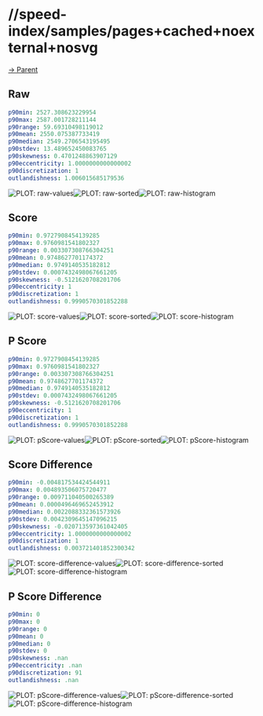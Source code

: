 
# //speed-index/samples/pages+cached+noexternal+nosvg

[→ Parent](../..)


## Raw


```yaml
p90min: 2527.308623229954
p90max: 2587.001728211144
p90range: 59.69310498119012
p90mean: 2550.075387733419
p90median: 2549.2706543195495
p90stdev: 13.489652450083765
p90skewness: 0.4701248863907129
p90eccentricity: 1.0000000000000002
p90discretization: 1
outlandishness: 1.006015685179536

```

![PLOT: raw-values](./raw/values.svg)![PLOT: raw-sorted](./raw/sorted.svg)![PLOT: raw-histogram](./raw/histogram.svg)
## Score


```yaml
p90min: 0.9727908454139285
p90max: 0.9760981541802327
p90range: 0.003307308766304251
p90mean: 0.9748627701174372
p90median: 0.9749140535182812
p90stdev: 0.0007432498067661205
p90skewness: -0.5121620708201706
p90eccentricity: 1
p90discretization: 1
outlandishness: 0.9990570301852288

```

![PLOT: score-values](./score/values.svg)![PLOT: score-sorted](./score/sorted.svg)![PLOT: score-histogram](./score/histogram.svg)
## P Score


```yaml
p90min: 0.9727908454139285
p90max: 0.9760981541802327
p90range: 0.003307308766304251
p90mean: 0.9748627701174372
p90median: 0.9749140535182812
p90stdev: 0.0007432498067661205
p90skewness: -0.5121620708201706
p90eccentricity: 1
p90discretization: 1
outlandishness: 0.9990570301852288

```

![PLOT: pScore-values](./pScore/values.svg)![PLOT: pScore-sorted](./pScore/sorted.svg)![PLOT: pScore-histogram](./pScore/histogram.svg)
## Score Difference


```yaml
p90min: -0.004817534424544911
p90max: 0.004893506075720477
p90range: 0.009711040500265389
p90mean: 0.0000496469652453912
p90median: 0.0022088332361573926
p90stdev: 0.0042309645147096215
p90skewness: -0.020713597361042405
p90eccentricity: 1.0000000000000002
p90discretization: 1
outlandishness: 0.003721401852300342

```

![PLOT: score-difference-values](./score-difference/values.svg)![PLOT: score-difference-sorted](./score-difference/sorted.svg)![PLOT: score-difference-histogram](./score-difference/histogram.svg)
## P Score Difference


```yaml
p90min: 0
p90max: 0
p90range: 0
p90mean: 0
p90median: 0
p90stdev: 0
p90skewness: .nan
p90eccentricity: .nan
p90discretization: 91
outlandishness: .nan

```

![PLOT: pScore-difference-values](./pScore-difference/values.svg)![PLOT: pScore-difference-sorted](./pScore-difference/sorted.svg)![PLOT: pScore-difference-histogram](./pScore-difference/histogram.svg)